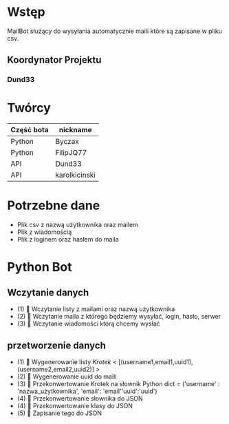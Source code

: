# Wstęp

MailBot służący do wysyłania automatycznie maili które są zapisane w pliku csv.

## Koordynator Projektu  

### Dund33

# Twórcy

| Część bota | nickname
| ---------- | -------
| Python | Byczax
| Python | FilipJQ77
| API | Dund33
| API | karolkicinski

# Potrzebne dane

* Plik csv z nazwą użytkownika oraz mailem
* Plik z wiadomością
* Plik z loginem oraz hasłem do maila

# Python Bot

## Wczytanie danych

* (1) :black_square_button: Wczytanie listy z mailami oraz nazwą użytkownika
* (2) :black_square_button: Wczytanie maila z którego będziemy wysyłać, login, hasło, serwer
* (3) :black_square_button: Wczytanie wiadomości którą chcemy wysłać

## przetworzenie danych

* (1) :speech_balloon: Wygenerowanie listy *Krotek* < [(username1,email1,uuid1), (username2,email2,uuid2)] >
* (2) :speech_balloon: Wygenerowanie uuid do maili
* (3) :black_square_button: Przekonwertowanie Krotek na słownik Python dict =  ('username' : 'nazwa_użytkownika', 'email': 'email''uuid':'uuid')  
* (4) :black_square_button: Przekonwertowanie słownika do JSON
* (4) :black_square_button: Przekonwertowanie klasy do JSON
* (5) :black_square_button: Zapisanie tego do JSON
